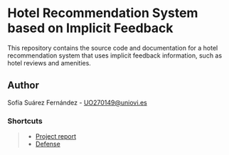 # Hotel Recommendation System based on Implicit Feedback
This repository contains the source code and documentation for a hotel recommendation system that uses implicit feedback information, such as hotel reviews and amenities.

## Author
Sofía Suárez Fernández - UO270149@uniovi.es

### Shortcuts
>- [Project report](https://unioviedo-my.sharepoint.com/:w:/g/personal/uo270149_uniovi_es/EbhmXMeKL3tCu14wEQM64goBzFFTHNbiCQWXv54bJuE2Fg?e=xz96KP)
>- [Defense]()
